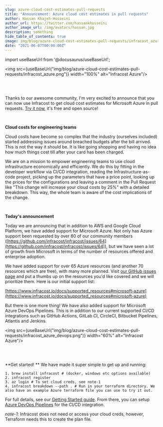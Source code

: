 ```yaml
---
slug: azure-cloud-cost-estimates-pull-requests
title: "Announcement: Azure cloud cost estimates in pull requests"
author: Hassan Khajeh-Hosseini
author_url: https://twitter.com/hassankhosseini
author_image_url: /img/avatars/hassan.jpg
description: something
hide_table_of_contents: true
image: img/blog/azure-cloud-cost-estimates-pull-requests/infracost_azure.png
date: "2021-06-07T00:00:00Z"
---
```


import useBaseUrl from '@docusaurus/useBaseUrl';

<img src={useBaseUrl("img/blog/azure-cloud-cost-estimates-pull-requests/infracost_azure.png")} width="100%" alt="Infracost Azure"/>

<br/><br/>

Thanks to our awesome community, I'm very excited to announce that you can now use Infracost to get cloud cost estimates for Microsoft Azure in pull requests. [Try it now](https://www.infracost.io/docs/), it's free and open source!

<br/>

**Cloud costs for engineering teams**

Cloud costs have become so complex that the industry (ourselves included) started addressing issues around breached budgets after the bill arrived. This is not the way it should be. It is like going shopping and having no idea how much things cost till after your card has been charged.

We are on a mission to empower engineering teams to use cloud infrastructure economically and efficiently. We do this by fitting in the developer workflow via CI/CD integration, reading the Infrastructure-as-code project, picking up the parameters that have a price point, looking up the prices for the configurations and leaving a comment in the Pull Request like "This change will increase your cloud costs by 25%" with a detailed breakdown. This way, the whole team is aware of the cost implications of the change.

<br/>

**Today's announcement**

Today we are announcing that in addition to AWS and Google Cloud Platform, we have added support for Microsoft Azure. Not only has Azure support been requested by over 60 of our community members ([https://github.com/infracost/infracost/issues/64](https://github.com/infracost/infracost/issues/64)), but we have seen a lot of growth from Microsoft in terms of the number of resources offered and enterprise adoption.

We have added support for over 65 Azure resources (and another 70 resources which are free), with many more planned. Visit [our GitHub issues page](https://github.com/infracost/infracost/issues) and put a thumbs up on the resources you'd like covered and we will prioritize them. Here is our initial support list:

[https://www.infracost.io/docs/supported_resources#microsoft-azure](https://www.infracost.io/docs/supported_resources#microsoft-azure)

But there is one more thing! We have also added support for Microsoft Azure DevOps Pipelines. This is in addition to our current supported CI/CD integrations such as GitHub Actions, GitLab CI, CircleCI, Bitbucket Pipelines, Atlantis and Jenkins.

<img src={useBaseUrl("img/blog/azure-cloud-cost-estimates-pull-requests/infracost_azure_devops.png")} width="60%" alt="Infracost Azure"/>

<br/><br/>

**Get started! ** We have made it super simple to get up and running:
```
1. brew install infracost # (docker, windows etc options available)
2. infracost register
3. az login # To set cloud creds, see note-1
4. infracost breakdown --path . # Run in your terraform directory. We also have an example Azure terraform file you can use to try it out.
```
For full details, see our [Getting Started guide](https://www.infracost.io/docs/). From there, you can setup [Azure DevOps Pipelines](https://www.infracost.io/docs/integrations/cicd#azure-devops) for the CI/CD integration.

*note-1*: Infracost does not need or access your cloud creds, however, Terraform needs this to create the plan file.
